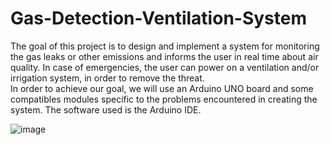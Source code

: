 # Gas-Detection-Ventilation-System

The goal of this project is to design and implement a system for monitoring the gas leaks or other emissions and informs the user in real time about air quality. In case of emergencies, the user can power on a ventilation and/or irrigation system, in order to remove the threat.\
In order to achieve our goal, we will use an Arduino UNO board and some compatibles modules 	specific to the problems encountered in creating the system. The software used is the Arduino IDE. 


![image](https://user-images.githubusercontent.com/57397996/179963298-129657fb-cad1-4172-b58b-51c26c3943af.png)
